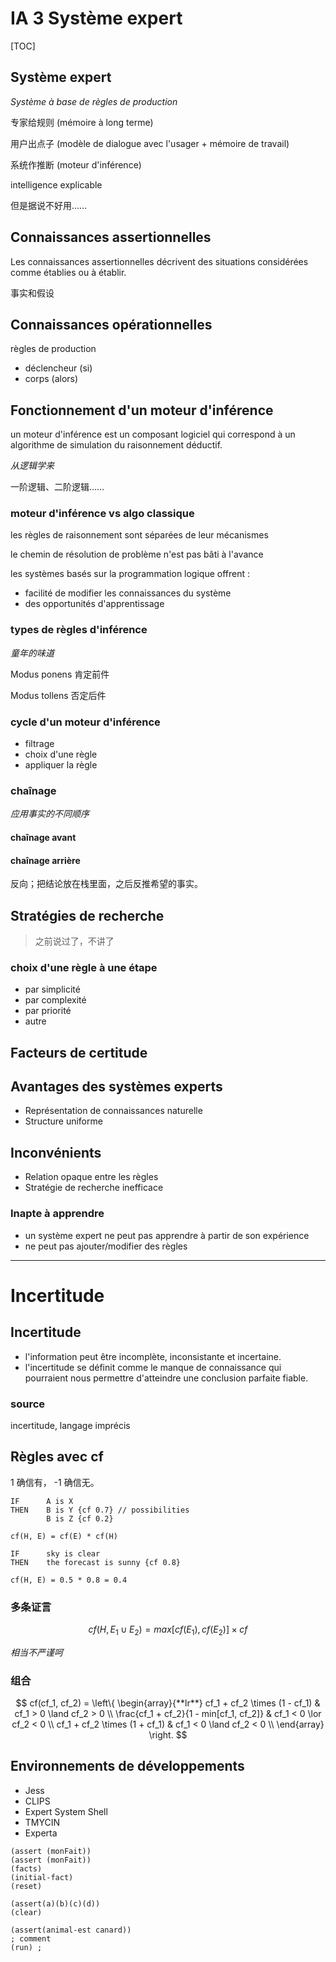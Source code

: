# IA 3 Système expert

[TOC]

## Système expert

*Système à base de règles de production*

专家给规则 (mémoire à long terme)

用户出点子 (modèle de dialogue avec l'usager + mémoire de travail)

系统作推断 (moteur d'inférence)

intelligence explicable 

但是据说不好用……

## Connaissances assertionnelles

Les connaissances assertionnelles décrivent des situations considérées comme établies ou à établir.

事实和假设

## Connaissances opérationnelles

règles de production

- déclencheur (si)
- corps (alors)

## Fonctionnement d'un moteur d'inférence

un moteur d'inférence est un composant logiciel qui correspond à un algorithme de simulation du raisonnement déductif.

*从逻辑学来*

一阶逻辑、二阶逻辑……

### moteur d'inférence vs algo classique

les règles de raisonnement sont séparées de leur mécanismes

le chemin de résolution de problème n'est pas bâti à l'avance

les systèmes basés sur la programmation logique offrent :

- facilité de modifier les connaissances du système
- des opportunités d'apprentissage

### types de règles d'inférence

*童年的味道*

Modus ponens 肯定前件

Modus tollens 否定后件

### cycle d'un moteur d'inférence

- filtrage
- choix d'une règle
- appliquer la règle

### chaînage

*应用事实的不同顺序*

#### chaînage avant

#### chaînage arrière

反向；把结论放在栈里面，之后反推希望的事实。

## Stratégies de recherche

> 之前说过了，不讲了

### choix d'une règle à une étape

- par simplicité
- par complexité
- par priorité
- autre

## Facteurs de certitude

## Avantages des systèmes experts

- Représentation de connaissances naturelle
- Structure uniforme

## Inconvénients

- Relation opaque entre les règles
- Stratégie de recherche inefficace

### Inapte à apprendre

- un système expert ne peut pas apprendre à partir de son expérience
- ne peut pas ajouter/modifier des règles   

----

# Incertitude

## Incertitude

- l'information peut être incomplète, inconsistante et incertaine.
- l'incertitude se définit comme le manque de connaissance qui pourraient nous permettre d'atteindre une conclusion parfaite fiable.

### source

incertitude, langage imprécis

## Règles avec cf

1 确信有， -1 确信无。

```pseudocode
IF		A is X
THEN	B is Y {cf 0.7} // possibilities
		B is Z {cf 0.2}
```

```pseudocode
cf(H, E) = cf(E) * cf(H)

IF		sky is clear
THEN	the forecast is sunny {cf 0.8}

cf(H, E) = 0.5 * 0.8 = 0.4
```

### 多条证言

$$
cf(H, E_1 \cup E_2) = max[cf(E_1), cf(E_2)] \times cf
$$

*相当不严谨呵*

### 组合

$$
cf(cf_1, cf_2) =
\left\{
\begin{array}{**lr**}
	cf_1 + cf_2 \times (1 - cf_1) & cf_1 > 0 \land cf_2 > 0 \\
	\frac{cf_1 + cf_2}{1 - min[cf_1, cf_2]} & cf_1 < 0 \lor cf_2 < 0 \\
	cf_1 + cf_2 \times (1 + cf_1) & cf_1 < 0 \land cf_2 < 0 \\
\end{array}
\right.
$$

## Environnements de développements

+ Jess
+ CLIPS
+ Expert System Shell
+ TMYCIN
+ Experta

```CLIPS
(assert (monFait))
(assert (monFait))
(facts)
(initial-fact)
(reset)

(assert(a)(b)(c)(d))
(clear)

(assert(animal-est canard))
; comment
(run) ;
```

